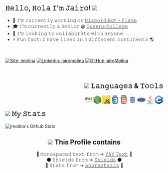 <h2> 𝙷𝚎𝚕𝚕𝚘, 𝙷𝚘𝚕𝚊 𝙸'𝚖 𝙹𝚊𝚒𝚛𝚘! <img src="https://media.giphy.com/media/Titt7WbFzurny/giphy.gif" width="80"></h2>

- 🔭 𝙸’𝚖 𝚌𝚞𝚛𝚛𝚎𝚗𝚝𝚕𝚢 𝚠𝚘𝚛𝚔𝚒𝚗𝚐 𝚘𝚗 [𝙳𝚒𝚜𝚌𝚘𝚛𝚍 𝙱𝚘𝚝 - 𝙵𝚕𝚊𝚖𝚎][repo]
- 🎓 𝙸’𝚖 𝚌𝚞𝚛𝚛𝚎𝚗𝚝𝚕𝚢 𝚊 𝚂𝚎𝚗𝚒𝚘𝚛 @ [𝚀𝚞𝚎𝚎𝚗𝚜 𝙲𝚘𝚕𝚕𝚎𝚐𝚎][school]
- 👯 𝙸’𝚖 𝚕𝚘𝚘𝚔𝚒𝚗𝚐 𝚝𝚘 𝚌𝚘𝚕𝚕𝚊𝚋𝚘𝚛𝚊𝚝𝚎 𝚠𝚒𝚝𝚑 𝚊𝚗𝚢𝚘𝚗𝚎
- ⚡ 𝙵𝚞𝚗 𝚏𝚊𝚌𝚝: 𝙸 𝚑𝚊𝚟𝚎 𝚕𝚒𝚟𝚎𝚍 𝚒𝚗 𝟹 𝚍𝚒𝚏𝚏𝚎𝚛𝚎𝚗𝚝 𝚌𝚘𝚗𝚝𝚒𝚗𝚎𝚗𝚝𝚜 🌎

<br>

[![Site: jmolina](https://img.shields.io/badge/JMolina-Devpost-black?style=for-the-badge&up_color=black&up_message=devpost&url=https://devpost.com/JairoMolina?ref_content=user-portfolio&ref_feature=portfolio&ref_medium=global-nav)](https://devpost.com/JairoMolina?ref_content=user-portfolio&ref_feature=portfolio&ref_medium=global-nav)
[![Linkedin: jairomolina](https://img.shields.io/badge/-jairomolina-blue?style=for-the-badge&logo=Linkedin&logoColor=white&color=black&link=https://www.linkedin.com/in/andres-molina-a0574714b/)](https://www.linkedin.com/in/andres-molina-a0574714b/)
[![GitHub jairoMolina](https://img.shields.io/github/followers/jairoMolina9?label=follow&color=black&style=for-the-badge&logo=github)](https://github.com/jairoMolina9)

<br>

<h2 align = "right"> <img src="https://media.giphy.com/media/26n7b7PjSOZJwVCmY/giphy.gif" width="25"> 𝙻𝚊𝚗𝚐𝚞𝚊𝚐𝚎𝚜 & 𝚃𝚘𝚘𝚕𝚜 </h2>
<img align="right" alt="C++" width="28px" src="https://raw.githubusercontent.com/github/explore/80688e429a7d4ef2fca1e82350fe8e3517d3494d/topics/cpp/cpp.png" />
<img align="right" alt="Java" width="28px" src="https://raw.githubusercontent.com/github/explore/80688e429a7d4ef2fca1e82350fe8e3517d3494d/topics/java/java.png" />
<img align="right" alt="PHP" width="28px" src="https://raw.githubusercontent.com/github/explore/80688e429a7d4ef2fca1e82350fe8e3517d3494d/topics/php/php.png" />
<img align="right" alt="SQL" width="28px" src="https://raw.githubusercontent.com/github/explore/80688e429a7d4ef2fca1e82350fe8e3517d3494d/topics/sql/sql.png" />
<img align="right" alt="HTML5" width="28px" src="https://raw.githubusercontent.com/github/explore/80688e429a7d4ef2fca1e82350fe8e3517d3494d/topics/html/html.png" />
<img align="right" alt="CSS3" width="28px" src="https://raw.githubusercontent.com/github/explore/80688e429a7d4ef2fca1e82350fe8e3517d3494d/topics/css/css.png" />

<img align="right" alt="JavaScript" width="28px" src="https://raw.githubusercontent.com/github/explore/80688e429a7d4ef2fca1e82350fe8e3517d3494d/topics/javascript/javascript.png" />
<img align="right" alt="Node.js" width="28px" src="https://raw.githubusercontent.com/github/explore/80688e429a7d4ef2fca1e82350fe8e3517d3494d/topics/nodejs/nodejs.png" />
<img align="right" alt="AWS" width="28px" src="https://raw.githubusercontent.com/github/explore/80688e429a7d4ef2fca1e82350fe8e3517d3494d/topics/aws/aws.png" />
<br>

<h2 align="left"> <img src="https://media.giphy.com/media/9oHZQ2gEez8ti/giphy.gif" width="25"> 𝙼𝚢 𝚂𝚝𝚊𝚝𝚜 </h2>
<img align="center" alt="jmolina's Github Stats" src="https://github-readme-stats.jairomolina9.vercel.app/api?username=jairoMolina9&show_icons=true&hide_border=true&theme=dark"/>

<br>

<h2 align = "center"> <img src="https://media.giphy.com/media/dUTLSJax7LCr3LFGON/giphy.gif" width="30"> This Profile contains </h2>

<p align = "center">
  🚀 𝙼𝚘𝚗𝚘𝚜𝚙𝚊𝚌𝚎𝚍 𝚝𝚎𝚡𝚝 𝚏𝚛𝚘𝚖 -> <a href="https://yaytext.com/monospace/">𝚈𝙰𝚈 𝚃𝚎𝚡𝚝</a> 🚀
  <br>
  🌑 𝚂𝚑𝚒𝚎𝚕𝚍𝚜 𝚏𝚛𝚘𝚖 -> <a href="https://shields.io/">𝚂𝚑𝚒𝚎𝚕𝚍𝚜</a> 🌑
  <br>
  🌟 𝚂𝚝𝚊𝚝𝚜 𝚏𝚛𝚘𝚖 -> <a href="https://github.com/anuraghazra/github-readme-stats">𝚊𝚗𝚞𝚛𝚊𝚐𝚑𝚊𝚣𝚛𝚊</a> 🌟
</p>

[website]: https://www.jmolina.tech/
[repo]: https://github.com/jairoMolina9/flame-bot
[school]: https://www.qc.cuny.edu/Pages/home.aspx
[linkedin]: https://www.linkedin.com/feed/
